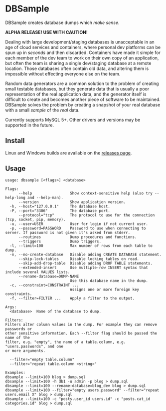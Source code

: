 DBSample
========
DBSample creates database dumps which _make sense_.

**ALPHA RELEASE! USE WITH CAUTION!**

Dealing with large development/staging databases is unacceptable in an age of cloud services and containers, where personal dev platforms can be spun up in _seconds_ and then discarded. Containers have made it simple for each member of the dev team to work on their own copy of an application, but often the team is sharing a single dev/staging database at a remote location. Those databases often contain old data, and altering them is impossible without effecting everyone else on the team.

Random data generators are a common solution to the problem of creating small testable databases, but they generate data that is usually a poor representation of the real application data, and the generator itself is difficult to create and becomes another piece of software to be maintained. DBSample solves the problem by creating a snapshot of your real database with a small _sample_ of the _real_ data.

Currently supports MySQL 5+. Other drivers and versions may be supported in the future.

## Install
Linux and Windows builds are available on the [releases page](https://github.com/headzoo/dbsample/releases).

## Usage
```
usage: dbsample [<flags>] <database>

Flags:
      --help                 Show context-sensitive help (also try --help-long and --help-man).
      --version              Show application version.
  -h, --host="127.0.0.1"     The database host.
  -P, --port="3306"          The database port.
      --protocol="tcp"       The protocol to use for the connection (tcp, socket, pip, memory).
  -u, --user=USER            User for login if not current user.
  -p, --password=PASSWORD    Password to use when connecting to server. If password is not given it's asked from stderr.
      --routines             Dump procedures and functions.
      --triggers             Dump triggers.
  -l, --limit=100            Max number of rows from each table to dump.
  -n, --no-create-database   Disable adding CREATE DATABASE statement.
      --skip-lock-tables     Disable locking tables on read.
      --skip-add-drop-table  Disable adding DROP TABLE statements.
      --extended-insert      Use multiple-row INSERT syntax that include several VALUES lists.
      --rename-database=DUMP-NAME  
                             Use this database name in the dump.
  -c, --constraint=CONSTRAINT ...  
                             Assigns one or more foreign key constraints.
  -f, --filter=FILTER ...    Apply a filter to the output.

Args:
  <database>  Name of the database to dump.

Filters:
Filters alter column values in the dump. For example they can remove passwords or
other sensitive information. Each --filter flag should be passed the name of the
filter, e.g. "empty", the name of a table.column, e.g. "users.passwords", and one
or more arguments.

  --filter="empty table.column"
  --filter="repeat table.column <string>"

Examples:
dbsample --limit=100 blog > dump.sql
dbsample --limit=100 -h db1 -u admin -p blog > dump.sql
dbsample --limit=100 --rename-database=blog_dev blog > dump.sql
dbsample --limit=100 --filter="empty users.password" --filter="repeat users.email X" blog > dump.sql
dbsample --limit=100 -c "posts.user_id users.id" -c "posts.cat_id categories.id" blog > dump.sql
```
